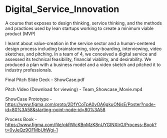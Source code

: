 # Digital_Service_Innovation
A course that exposes to design thinking, service thinking, and the methods and practices used by lean startups working to create a minimum viable product (MVP)

I learnt about value-creation in the service sector and a human-centered design process including brainstorming, story-boarding, interviewing, video sketches, and pitching. In a team of 4, we conceived a digital service and assessed its technical feasibility, financial viability, and desirability. We produced a plan with a business model and a video sketch and pitched it to industry professionals.

Final Pitch Slide Deck - ShowCase.pdf

Pitch Video (Download for viewing) - Team_Showcase_Movie.mp4 

ShowCase Prototype - https://www.figma.com/proto/2DfYCoTpA0vOA6gkuONisE/Poster?node-id=80%3A58&starting-point-node-id=80%3A58

Process Book - https://www.figma.com/file/qkRWcKBpMzK8nUYGINXIrG/Process-Book?t=0yJeQz9OFMbUhWgi-1
